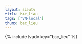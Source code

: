 ```yaml
--- 
layout: sieutv
title: bac_lieu
tags: ["VN-local"]
thumb: bac_lieu
---
```

{% include tvadv key="bac_lieu" %}
